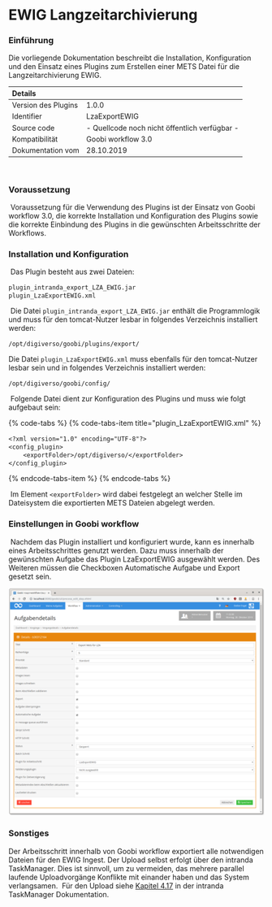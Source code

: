# EWIG Langzeitarchivierung

### Einführung

Die vorliegende Dokumentation beschreibt die Installation, Konfiguration und den Einsatz eines Plugins zum Erstellen einer METS Datei für die Langzeitarchivierung EWIG. ​

| Details |  |
| :--- | :--- |
| Version des Plugins | 1.0.0 |
| Identifier | LzaExportEWIG |
| Source code | - Quellcode noch nicht öffentlich verfügbar - |
| Kompatibilität | Goobi workflow 3.0 |
| Dokumentation vom | 28.10.2019 |

​

### Voraussetzung

​ Voraussetzung für die Verwendung des Plugins ist der Einsatz von Goobi workflow 3.0, die korrekte Installation und Konfiguration des Plugins sowie die korrekte Einbindung des Plugins in die gewünschten Arbeitsschritte der Workflows. ​ ​

### Installation und Konfiguration

​ Das Plugin besteht aus zwei Dateien: ​

```text
plugin_intranda_export_LZA_EWIG.jar
plugin_LzaExportEWIG.xml
```

​ Die Datei `plugin_intranda_export_LZA_EWIG.jar` enthält die Programmlogik und muss für den tomcat-Nutzer lesbar in folgendes Verzeichnis installiert werden:

```markup
/opt/digiverso/goobi/plugins/export/
```

Die Datei `plugin_LzaExportEWIG.xml` muss ebenfalls für den tomcat-Nutzer lesbar sein und in folgendes Verzeichnis installiert werden:

```markup
/opt/digiverso/goobi/config/
```

​ Folgende Datei dient zur Konfiguration des Plugins und muss wie folgt aufgebaut sein: ​

{% code-tabs %}
{% code-tabs-item title="plugin\_LzaExportEWIG.xml" %}
```markup
<?xml version="1.0" encoding="UTF-8"?>
<config_plugin>
    <exportFolder>/opt/digiverso/</exportFolder>
</config_plugin>
```
{% endcode-tabs-item %}
{% endcode-tabs %}

​ Im Element `<exportFolder>` wird dabei festgelegt an welcher Stelle im Dateisystem die exportierten METS Dateien abgelegt werden.

### Einstellungen in Goobi workflow

​ Nachdem das Plugin installiert und konfiguriert wurde, kann es innerhalb eines Arbeitsschrittes genutzt werden. Dazu muss innerhalb der gewünschten Aufgabe das Plugin LzaExportEWIG ausgewählt werden. Des Weiteren müssen die Checkboxen Automatische Aufgabe und Export gesetzt sein. ​ ​ ​

![](../.gitbook/assets/plugin_export_ewig.png)

### Sonstiges

Der Arbeitsschritt innerhalb von Goobi workflow exportiert alle notwendigen Dateien für den EWIG Ingest. Der Upload selbst erfolgt über den intranda TaskManager. Dies ist sinnvoll, um zu vermeiden, das mehrere parallel laufende Uploadvorgänge Konflikte mit einander haben und das System verlangsamen. ​ Für den Upload siehe [Kapitel 4.17](https://docs.intranda.com/intranda-taskmanager-de/4/4.17-upload-von-dateien-in-das-ewig-langzeitarchiv) in der intranda TaskManager Dokumentation.

